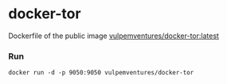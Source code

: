 # docker-tor

Dockerfile of the public image [vulpemventures/docker-tor:latest]()

### Run 

```
docker run -d -p 9050:9050 vulpemventures/docker-tor
```
